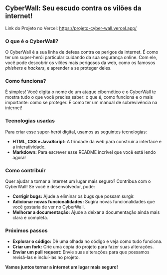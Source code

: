## CyberWall: Seu escudo contra os vilões da internet! ️

Link do Projeto no Vercel: https://projeto-cyber-wall.vercel.app/

### O que é o CyberWall?

O CyberWall é a sua linha de defesa contra os perigos da internet. É como ter um super-herói particular cuidando da sua segurança online. Com ele, você pode descobrir os vilões mais perigosos da web, como os famosos *phishers* e *hackers*, e aprender a se proteger deles. 

### Como funciona?

É simples! Você digita o nome de um ataque cibernético e o CyberWall te mostra tudo o que você precisa saber: o que é, como funciona e o mais importante: como se proteger. É como ter um manual de sobrevivência na internet!

### Tecnologias usadas

Para criar esse super-herói digital, usamos as seguintes tecnologias:

* **HTML, CSS e JavaScript:** A trindade da web para construir a interface e a interatividade.
* **Markdown:** Para escrever esse README incrível que você está lendo agora!

### Como contribuir

Quer ajudar a tornar a internet um lugar mais seguro? Contribua com o CyberWall! Se você é desenvolvedor, pode:

* **Corrigir bugs:** Ajude a eliminar os bugs que possam surgir.
* **Adicionar novas funcionalidades:** Sugira novas funcionalidades que você gostaria de ver no CyberWall.
* **Melhorar a documentação:** Ajude a deixar a documentação ainda mais clara e completa.

### Próximos passos

* **Explorar o código:** Dê uma olhada no código e veja como tudo funciona.
* **Criar um fork:** Crie uma cópia do projeto para fazer suas alterações.
* **Enviar um pull request:** Envie suas alterações para que possamos revisá-las e incluí-las no projeto.

**Vamos juntos tornar a internet um lugar mais seguro!**
